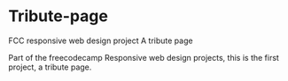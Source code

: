 # Tribute-page
FCC responsive web design project A tribute page


Part of the freecodecamp Responsive web design projects, this is the first project, a tribute page.
